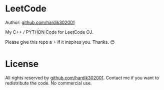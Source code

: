 # LeetCode

Author: [github.com/hardik302001](https://github.com/hardik302001)

My C++ / PYTHON Code for LeetCode OJ.

Please give this repo a :star: if it inspires you. Thanks. :blush:


# License
All rights reserved by [github.com/hardik302001](https://github.com/hardik302001). Contact me if you want to redistribute the code. No commercial use.

